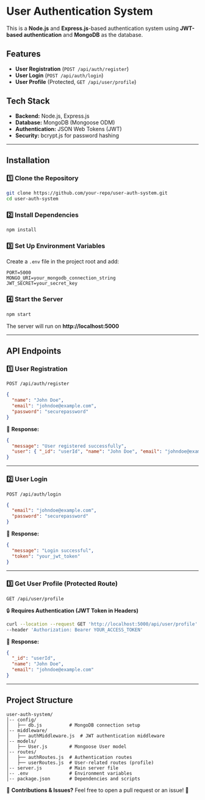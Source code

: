 # User Authentication System

This is a **Node.js** and **Express.js**-based authentication system using **JWT-based authentication** and **MongoDB** as the database.

## Features
- **User Registration** (`POST /api/auth/register`)
- **User Login** (`POST /api/auth/login`)
- **User Profile** (Protected, `GET /api/user/profile`)

## Tech Stack
- **Backend:** Node.js, Express.js
- **Database:** MongoDB (Mongoose ODM)
- **Authentication:** JSON Web Tokens (JWT)
- **Security:** bcrypt.js for password hashing

---

## Installation

### 1️⃣ Clone the Repository
```sh
git clone https://github.com/your-repo/user-auth-system.git
cd user-auth-system
```

### 2️⃣ Install Dependencies
```sh
npm install
```

### 3️⃣ Set Up Environment Variables
Create a `.env` file in the project root and add:
```env
PORT=5000
MONGO_URI=your_mongodb_connection_string
JWT_SECRET=your_secret_key
```

### 4️⃣ Start the Server
```sh
npm start
```
The server will run on **http://localhost:5000**

---

## API Endpoints

### **1️⃣ User Registration**
`POST /api/auth/register`
```json
{
  "name": "John Doe",
  "email": "johndoe@example.com",
  "password": "securepassword"
}
```
📌 **Response:**
```json
{
  "message": "User registered successfully",
  "user": { "_id": "userId", "name": "John Doe", "email": "johndoe@example.com" }
}
```

---

### **2️⃣ User Login**
`POST /api/auth/login`
```json
{
  "email": "johndoe@example.com",
  "password": "securepassword"
}
```
📌 **Response:**
```json
{
  "message": "Login successful",
  "token": "your_jwt_token"
}
```

---

### **3️⃣ Get User Profile (Protected Route)**
`GET /api/user/profile`

🔒 **Requires Authentication (JWT Token in Headers)**
```sh
curl --location --request GET 'http://localhost:5000/api/user/profile' \
--header 'Authorization: Bearer YOUR_ACCESS_TOKEN'
```
📌 **Response:**
```json
{
  "_id": "userId",
  "name": "John Doe",
  "email": "johndoe@example.com"
}
```

---

## Project Structure
```
user-auth-system/
│-- config/
│   ├── db.js          # MongoDB connection setup
│-- middleware/
│   ├── authMiddleware.js  # JWT authentication middleware
│-- models/
│   ├── User.js        # Mongoose User model
│-- routes/
│   ├── authRoutes.js  # Authentication routes
│   ├── userRoutes.js  # User-related routes (profile)
│-- server.js          # Main server file
│-- .env               # Environment variables
│-- package.json       # Dependencies and scripts
```

📌 **Contributions & Issues?** Feel free to open a pull request or an issue! 🚀

